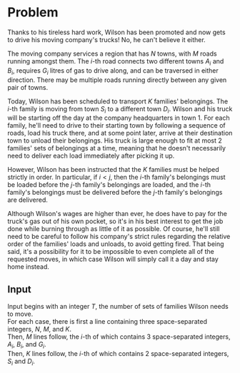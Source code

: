 # Problem

Thanks to his tireless hard work, Wilson has been promoted and now gets to drive his moving company's trucks! No, he can't believe it either.

The moving company services a region that has $N$ towns, with $M$ roads running amongst them. The $i$-th road connects two different towns $A_i$ and $B_i$, requires $G_i$ litres of gas to drive along, and can be traversed in either direction. There may be multiple roads running directly between any given pair of towns.

Today, Wilson has been scheduled to transport $K$ families' belongings. The $i$-th family is moving from town $S_i$ to a different town $D_i$. Wilson and his truck will be starting off the day at the company headquarters in town $1$. For each family, he'll need to drive to their starting town by following a sequence of roads, load his truck there, and at some point later, arrive at their destination town to unload their belongings. His truck is large enough to fit at most 2 families' sets of belongings at a time, meaning that he doesn't necessarily need to deliver each load immediately after picking it up.

However, Wilson has been instructed that the $K$ families must be helped strictly in order. In particular, if $i < j$, then the $i$-th family's belongings must be loaded before the $j$-th family's belongings are loaded, and the $i$-th family's belongings must be delivered before the $j$-th family's belongings are delivered.

Although Wilson's wages are higher than ever, he does have to pay for the truck's gas out of his own pocket, so it's in his best interest to get the job done while burning through as little of it as possible. Of course, he'll still need to be careful to follow his company's strict rules regarding the relative order of the families' loads and unloads, to avoid getting fired. That being said, it's a possibility for it to be impossible to even complete all of the requested moves, in which case Wilson will simply call it a day and stay home instead.

## Input

Input begins with an integer $T$, the number of sets of families Wilson needs to move.  
For each case, there is first a line containing three space-separated integers, $N$, $M$, and $K$.  
Then, $M$ lines follow, the $i$-th of which contains 3 space-separated integers, $A_i$, $B_i$, and $G_i$.  
Then, $K$ lines follow, the $i$-th of which contains 2 space-separated integers, $S_i$ and $D_i$.
